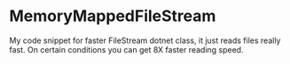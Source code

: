 # MemoryMappedFileStream
My code snippet for faster FileStream dotnet class, it just reads files really fast. On certain conditions you can get 8X faster reading speed.
